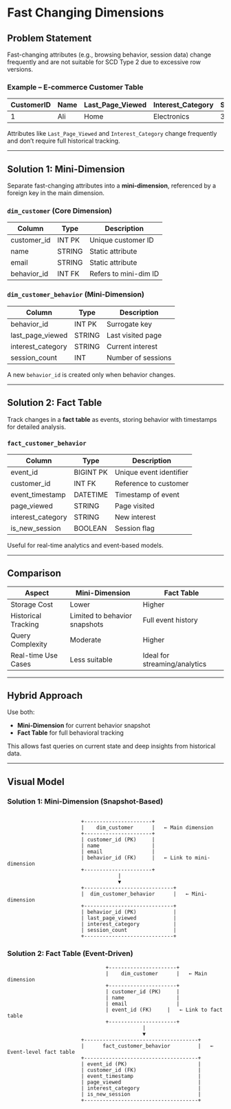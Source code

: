 
#  Fast Changing Dimensions 


##  Problem Statement

Fast-changing attributes (e.g., browsing behavior, session data) change frequently and are not suitable for SCD Type 2 due to excessive row versions.

### Example – E-commerce Customer Table

| CustomerID | Name | Last_Page_Viewed | Interest_Category | Session_Count |
|------------|------|------------------|-------------------|---------------|
| 1          | Ali  | Home             | Electronics       | 3             |

Attributes like `Last_Page_Viewed` and `Interest_Category` change frequently and don’t require full historical tracking.

---

##  Solution 1: Mini-Dimension

Separate fast-changing attributes into a **mini-dimension**, referenced by a foreign key in the main dimension.

### `dim_customer` (Core Dimension)

| Column       | Type   | Description           |
|--------------|--------|-----------------------|
| customer_id  | INT PK | Unique customer ID    |
| name         | STRING | Static attribute      |
| email        | STRING | Static attribute      |
| behavior_id  | INT FK | Refers to mini-dim ID |

### `dim_customer_behavior` (Mini-Dimension)

| Column            | Type   | Description              |
|-------------------|--------|--------------------------|
| behavior_id       | INT PK | Surrogate key            |
| last_page_viewed  | STRING | Last visited page        |
| interest_category | STRING | Current interest         |
| session_count     | INT    | Number of sessions       |

 A new `behavior_id` is created only when behavior changes.

---

##  Solution 2: Fact Table

Track changes in a **fact table** as events, storing behavior with timestamps for detailed analysis.

### `fact_customer_behavior`

| Column            | Type      | Description              |
|-------------------|-----------|--------------------------|
| event_id          | BIGINT PK | Unique event identifier  |
| customer_id       | INT FK    | Reference to customer    |
| event_timestamp   | DATETIME  | Timestamp of event       |
| page_viewed       | STRING    | Page visited             |
| interest_category | STRING    | New interest             |
| is_new_session    | BOOLEAN   | Session flag             |

 Useful for real-time analytics and event-based models.

---

##  Comparison

| Aspect                | Mini-Dimension                   | Fact Table                          |
|-----------------------|----------------------------------|-------------------------------------|
| Storage Cost          | Lower                            | Higher                              |
| Historical Tracking   | Limited to behavior snapshots    | Full event history                  |
| Query Complexity      | Moderate                         | Higher                              |
| Real-time Use Cases   |  Less suitable                 |  Ideal for streaming/analytics    |

---

##  Hybrid Approach

Use both:
- **Mini-Dimension** for current behavior snapshot
- **Fact Table** for full behavioral tracking

This allows fast queries on current state and deep insights from historical data.

---



## Visual Model


###  Solution 1: Mini-Dimension (Snapshot-Based)
```

                        +----------------------+
                        |    dim_customer      |   ← Main dimension
                        +----------------------+
                        | customer_id (PK)     |
                        | name                 |
                        | email                |
                        | behavior_id (FK)     |   ← Link to mini-dimension
                        +----------------------+
                                    |
                                    ▼
                        +-----------------------------+
                        |  dim_customer_behavior      |   ← Mini-dimension
                        +-----------------------------+
                        | behavior_id (PK)            |
                        | last_page_viewed            |
                        | interest_category           |
                        | session_count               |
                        +-----------------------------+
```
###  Solution 2: Fact Table (Event-Driven)
```
                                +----------------------+
                                |    dim_customer      |   ← Main dimension
                                +----------------------+
                                | customer_id (PK)     |
                                | name                 |
                                | email                |
                                | event_id (FK)     |   ← Link to fact table
                                +----------------------+
                                            |
                                            ▼
                        +-------------------------------------+
                        |      fact_customer_behavior         |   ← Event-level fact table
                        +-------------------------------------+
                        | event_id (PK)                       |
                        | customer_id (FK)                    |
                        | event_timestamp                     |
                        | page_viewed                         |
                        | interest_category                   |
                        | is_new_session                      |
                        +-------------------------------------+

```
